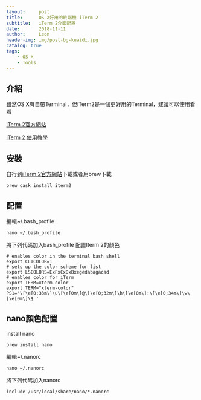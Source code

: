 ```yaml
---
layout:     post
title:      OS X好用的終端機 iTerm 2
subtitle:   iTerm 2介面配置
date:       2018-11-11
author:     Leon
header-img: img/post-bg-kuaidi.jpg
catalog: true
tags:
    - OS X
    - Tools
---
```

## 介紹
雖然OS X有自帶Terminal，但iTerm2是一個更好用的Terminal，建議可以使用看看

[iTerm 2官方網站](https://www.iterm2.com/)

[iTerm 2 使用教學](https://www.zhihu.com/question/27447370)
## 安裝

自行到[iTerm 2官方網站](https://www.iterm2.com/)下載或者用brew下載

```
brew cask install iterm2
```
## 配置

編輯~/.bash_profile

```
nano ~/.bash_profile
```
將下列代碼加入bash_profile
配置Iterm 2的顏色

```
# enables color in the terminal bash shell
export CLICOLOR=1
# sets up the color scheme for list
export LSCOLORS=ExFxCxDxBxegedabagacad
# enables color for iTerm
export TERM=xterm-color
export TERM="xterm-color"
PS1='\[\e[0;33m\]\u\[\e[0m\]@\[\e[0;32m\]\h\[\e[0m\]:\[\e[0;34m\]\w\[\e[0m\]\$ '
```
## nano顏色配置
install nano

```
brew install nano
```
編輯~/.nanorc

```
nano ~/.nanorc
```
將下列代碼加入nanorc

```
include /usr/local/share/nano/*.nanorc
```